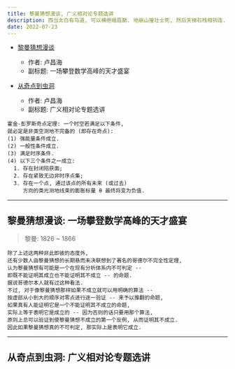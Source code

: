 ```yaml
---
title: 黎曼猜想漫谈, 广义相对论专题选讲
description: 西当太白有鸟道, 可以横绝峨眉巅. 地崩山摧壮士死, 然后天梯石栈相钩连.
date: 2022-07-23
---
```


- [黎曼猜想漫谈](https://book.douban.com/subject/26849607/)
  - 作者: 卢昌海
  - 副标题: 一场攀登数学高峰的天才盛宴

- [从奇点到虫洞](https://book.douban.com/subject/25775689/)
  - 作者: 卢昌海
  - 副标题: 广义相对论专题选讲

```
霍金-彭罗斯奇点定理: 一个时空若满足以下条件,
就必定是非类空测地不完备的 (即存在奇点):
(1) 强能量条件成立.
(2) 一般性条件成立.
(3) 满足时序条件.
(4) 以下三个条件之一成立:
  1. 存在封闭陷获面;
  2. 存在紧致无边非时序点集;
  3. 存在一个点, 通过该点的所有未来 (或过去)
     方向的类光测地线束的膨胀标量 θ 最终将变为负值.
```

------------------

## 黎曼猜想漫谈: 一场攀登数学高峰的天才盛宴

> 黎曼: 1826 ~ 1866

```
除了上述这两种非此即彼的态度外,
还有少数人由黎曼猜想的长期悬而未决联想到了著名的哥德尔不完全性定理,
认为黎曼猜想有可能是一个在现有分析体系内不可判定 --
即既不能证明其成立也不能证明其不成立 -- 的命题.
据说哥德尔本人就有过这种看法.
不过, 对于像黎曼猜想那样如果不成立就可以用明确的算法 --
按虚部从小到大的顺序对零点进行逐一验证 -- 来予以推翻的命题,
如果真有人能证明它是一个不能证明其不成立的命题,
实际上等于表明它是成立的 -- 因为否则的话只要用那个算法,
原则上总可以验证到使黎曼猜想不成立的第一个反例, 从而证明其不成立.
因此如果黎曼猜想真的不可判定, 那实际上是表明它成立.
```

------------------

## 从奇点到虫洞: 广义相对论专题选讲
